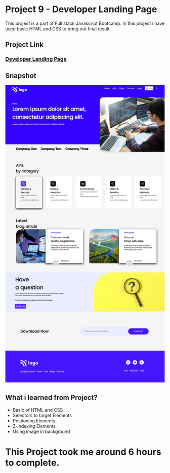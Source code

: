# Project 9 - Developer Landing Page
This project is a part of Full stack Javascript Bootcamp. In this project i have used basic HTML and CSS to bring out final result.

## Project Link
### [Developer Landing Page](https://dvlp.netlify.app/)

## Snapshot

![Project 9 - Developer Landing Page](./snapshot/Project%209%20-%20Developer%20Landing%20Page.JPG)


## What i learned from Project?
- Basic of HTML and CSS
- Selectors to target Elements
- Postioning Elements
- Z-indexing Elements
- Using image in background

# This Project took me around 6 hours to complete.